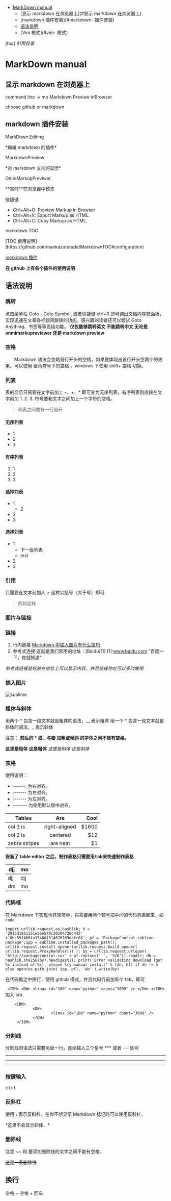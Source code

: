 <!-- MarkdownTOC autolink="true" bracket="round" -->

- [MarkDown manual](#markdown-manual)
    - [显示 markdown 在浏览器上](#显示 markdown 在浏览器上)
    - [markdown 插件安装](#markdown- 插件安装)
    - [语法说明](#语法说明)
    - [Vim 模式](#vim- 模式)

<!-- /MarkdownTOC -->


*[toc] 引用目录*


# MarkDown manual

## 显示 markdown 在浏览器上

<p>command line -> mp Markdown Preview inBrowser </p>
<p>choose github or markdown</p>

## markdown 插件安装

<p>MarkDown Editing</p>
*编辑 markdown 的插件*

<p>MarkdownPreview</p>
*对 markdown 文档的显示*

<p>OmniMarkupPreviwer</p>
**实时**在浏览器中预览
<p>快捷键</p>

* Ctrl+Alt+O: Preview Markup in Browser
* Ctrl+Alt+X: Export Markup as HTML.
* Ctrl+Alt+C: Copy Markup as HTML.

<p>markdown TOC</p>
[TOC 使用说明](https://github.com/naokazuterada/MarkdownTOC#configuration)

[markdown 插件](http://www.jianshu.com/p/aa30cc25c91b)

**在 github 上有各个插件的使用说明**

## 语法说明

### 跳转
点击菜单栏 Goto - Goto Symbol, 或者快捷键 ctrl+R 即可调出文档内导航面板，实现迅速在文章各标题间跳转的功能。感兴趣的读者还可以尝试 Goto Anything、书签等等高级功能。
**仅仅能够跳转英文  不能跳转中文  无论是 onmimarkupreviewer 还是 markdown preview**




### 空格
　　Markdown 语法会忽略首行开头的空格，如果要体现出首行开头空两个的效果，可以使用 全角符号下的空格 ，windows 下使用 shift+ 空格 切换。

### 列表
表的显示只需要在文字前加上 -、+、* 即可变为无序列表，有序列表则直接在文字前加 1. 2. 3. 符号要和文字之间加上一个字符的空格。

>列表之间要有一行隔开

#### 无序列表
* 1
* 2
* 3

#### 有序列表
1. 1
2. 2
3. 3

#### 选择刘表
- 1
  + 2
- 2
- 3

#### 选择刘表
+ 1
    * 下一级列表
    - test
+ 2
+ 3


### 引用
只需要在文本前加入 > 这种尖括号（大于号）即可
> 例如这样

### 图片与链接

### 链接
1. 行内链接
[Markdown 中插入图片有什么技巧](https://www.zhihu.com/question/21065229)
2. 参考式连接
这就是我们常用的地址：[Baidu][1]
[1]:www.baidu.com "百度一下，你就知道"

_参考式链接鼠标放在地址上可以显示内容，并且链接地址可以多次使用_

### 插入图片

![sublime](http://static.9iphp.com/wp-content/uploads/2015/01/sublime-text.jpg)

### 粗体与斜体
用两个 * 包含一段文本就是粗体的语法，__ 表示粗体
用一个 * 包含一段文本就是斜体的语法，_ 表示斜体

注意：
**前后的 * 或 _ 与要 加粗或倾斜 的字体之间不能有空格。**


**这里是粗体**
__这是粗体__
*这里是斜体*
_这是斜体_

### 表格

使用说明：
* ------: 为右对齐。
* :------ 为左对齐。
* :------ 为左对齐。
* ------- 为使用默认居中对齐。

| Tables        | Are           | Cool  |
| ------------- |:-------------:| -----:|
| col 3 is      | right-aligned | $1600 |
| col 2 is      | centered      |   $12 |
| zebra stripes | are neat      |    $1 |

**安装了 table editor 之后，制作表格只需要用<kbd>tab</kbd>来快速制作表格**

| djj |  mo |
|-----|-----|
| djj | djj |
| dm  | mo  |




### 代码框
在 Markdown 下实现也非常简单，只需要用两个顿号把中间的代码包裹起来，如 `code`

`import urllib.request,os,hashlib; h = '2915d1851351e5ee549c20394736b442' +'8bc59f460fa1548d1514676163dafc88'; pf = 'PackageControl.sublime-package';ipp = sublime.installed_packages_path(); urllib.request.install_opener(urllib.request.build_opener( urllib.request.ProxyHandler()) ); by = urllib.request.urlopen( 'http://packagecontrol.io/' + pf.replace(' ', '%20')).read(); dh = hashlib.sha256(by).hexdigest(); print('Error validating download (got %s instead of %s), please try manual install' % (dh, h)) if dh != h else open(os.path.join( ipp, pf), 'wb' ).write(by)`

在代码框之中换行，使用 github 模式，并且代码行前加有个 tab，即可

` <IBM>
        <DW>
                <linux id="100" name="python" count="3000" />
        </DW>
 </IBM>`
加入 tab

        <IBM>
                <DW>
                        <linux id="100" name="python" count="3000" />
                </DW>
         </IBM>


### 分割线
分割线的语法只需要另起一行，连续输入三个星号 *** 或者 --- 即可

***

---

* * *
### 按键输入
<kbd> ctrl</kbd>


### 反斜杠
使用 \ 表示反斜杠。在你不想显示 Markdown 标记时可以使用反斜杠。

\*这里不会显示斜体、*

### 删除线
注意 \~\~ 和 要添加删除线的文字之间不能有空格。

~~这是一条删除线~~
## 换行
空格 + 空格 + 回车

